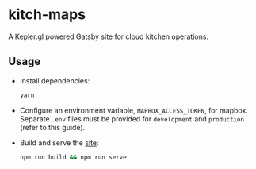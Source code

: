 # kitch-maps

A Kepler.gl powered Gatsby site for cloud kitchen operations.

## Usage

- Install dependencies:

  ```bash
  yarn
  ```

- Configure an environment variable, `MAPBOX_ACCESS_TOKEN`, for mapbox.
  Separate `.env` files must be provided for `development` and `production` (refer to this guide).

- Build and serve the [site](https://localhost:9000):

  ```bash
  npm run build && npm run serve
  ```
